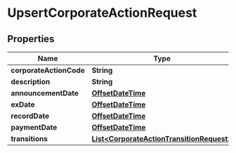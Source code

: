 

# UpsertCorporateActionRequest

## Properties

Name | Type | Description | Notes
------------ | ------------- | ------------- | -------------
**corporateActionCode** | **String** |  | 
**description** | **String** |  |  [optional]
**announcementDate** | [**OffsetDateTime**](OffsetDateTime.md) |  | 
**exDate** | [**OffsetDateTime**](OffsetDateTime.md) |  | 
**recordDate** | [**OffsetDateTime**](OffsetDateTime.md) |  | 
**paymentDate** | [**OffsetDateTime**](OffsetDateTime.md) |  | 
**transitions** | [**List&lt;CorporateActionTransitionRequest&gt;**](CorporateActionTransitionRequest.md) |  | 



